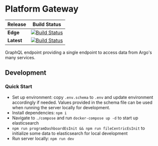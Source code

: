 # Platform Gateway

| Release    | Build Status                                                                                                                                                                              |
| ---------- | ----------------------------------------------------------------------------------------------------------------------------------------------------------------------------------------- |
| **Edge**   | [![Build Status](https://jenkins.qa.cancercollaboratory.org/buildStatus/icon?job=ARGO%2Fgateway%2Fdevelop)](https://jenkins.qa.cancercollaboratory.org/job/ARGO/job/gateway/job/develop/) |
| **Latest** | [![Build Status](https://jenkins.qa.cancercollaboratory.org/buildStatus/icon?job=ARGO%2Fgateway%2Fmaster)](https://jenkins.qa.cancercollaboratory.org/job/ARGO/job/gateway/job/master/)   |

GraphQL endpoint providing a single endpoint to access data from Argo's many services.

## Development

### Quick Start

- Set up environment: copy `.env.schema` to `.env` and update environment accordingly if needed. Values provided in the schema file can be used when running the server locally for development.
- Install dependencies: `npm i`
- Navigate to `./compose` and run `docker-compose up -d` to start up elasticsearch
- `npm run programDashboardEsInit && npm run fileCentricEsInit` to initialize some data to elasticsearch for local development
- Run server locally: `npm run dev`
